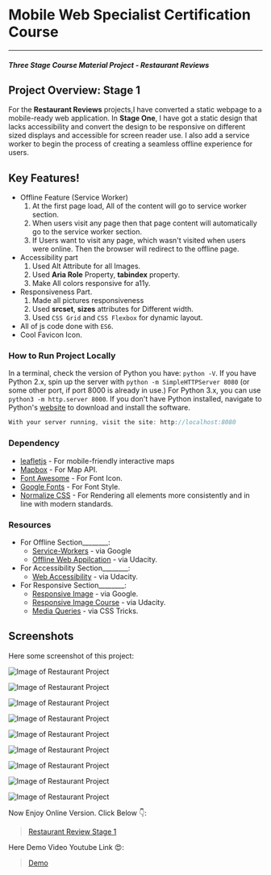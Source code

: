 # Mobile Web Specialist Certification Course
---
#### _Three Stage Course Material Project - Restaurant Reviews_

## Project Overview: Stage 1

For the **Restaurant Reviews** projects,I have converted a static webpage to a mobile-ready web application. In **Stage One**, I have got a static design that lacks accessibility and convert the design to be responsive on different sized displays and accessible for screen reader use. I also add a service worker to begin the process of creating a seamless offline experience for users.

## Key Features!
- Offline Feature (Service Worker)
    1. At the first page load, All of the content will go to service worker section.
    2. When users visit any page then that page content will automatically go to the service worker section.
    3. If Users want to visit any page, which wasn't visited when users were online. Then the browser will redirect to the offline page. 
- Accessibility part
    1. Used Alt Attribute for all Images.
    2. Used **Aria Role** Property, **tabindex** property.
    3. Make All colors responsive for a11y.
- Responsiveness Part.
    1. Made all pictures responsiveness
    2. Used **srcset**, **sizes** attributes for Different width.
    3. Used `CSS Grid` and `CSS Flexbox` for dynamic layout.
- All of js code done with `ES6`.
- Cool Favicon Icon.



### How to Run Project Locally

In a terminal, check the version of Python you have: `python -V`. If you have Python 2.x, spin up the server with `python -m SimpleHTTPServer 8080` (or some other port, if port 8000 is already in use.) For Python 3.x, you can use `python3 -m http.server 8000`. If you don't have Python installed, navigate to Python's [website](https://www.python.org/) to download and install the software.

```javascript
With your server running, visit the site: http://localhost:8080
```


### Dependency

* [leafletjs](https://leafletjs.com/) - For mobile-friendly interactive maps
* [Mapbox](https://www.mapbox.com/) - For Map API.
* [Font Awesome](http://fontawesome.io) - For Font Icon.
* [Google Fonts](https://fonts.google.com) - For Font Style.
* [Normalize CSS](https://necolas.github.io/normalize.css/) - For Rendering all elements more consistently and in line with modern standards.

### Resources

- For Offline Section________:
  - [Service-Workers](https://developers.google.com/web/fundamentals/primers/service-workers/) - via Google
  - [Offline Web Appilcation](https://in.udacity.com/course/offline-web-applications--ud899) - via Udacity.
- For Accessibility Section________:
  - [Web Accessibility](https://in.udacity.com/course/web-accessibility--ud891) - via Udacity.
- For Responsive Section________:
  - [Responsive Image](https://developers.google.com/web/ilt/pwa/lab-responsive-images) - via Google.
  - [Responsive Image Course](https://in.udacity.com/course/responsive-images--ud882) - via Udacity.
  - [Media Queries](https://css-tricks.com/snippets/css/media-queries-for-standard-devices/) - via CSS Tricks.

## Screenshots
Here some screenshot of this project:

![Image of Restaurant Project](https://preview.ibb.co/jm5vWL/big.png)

![Image of Restaurant Project](https://image.ibb.co/me3hBL/heading.png)

![Image of Restaurant Project](https://preview.ibb.co/fOcaWL/footer.png)

![Image of Restaurant Project](https://preview.ibb.co/mtmKrL/git.png)

![Image of Restaurant Project](https://preview.ibb.co/jRGVy0/button.png)

![Image of Restaurant Project](https://preview.ibb.co/g3LZQf/filter-heading.png)

![Image of Restaurant Project](https://preview.ibb.co/gBzuQf/mdille-info.png)

![Image of Restaurant Project](https://preview.ibb.co/j2Mr5f/big-info.png)

![Image of Restaurant Project](https://preview.ibb.co/c6HQWL/rating-button.png)




Now Enjoy Online Version. Click Below :point_down::

> [Restaurant Review Stage 1]() 

Here Demo Video Youtube Link :heart_eyes::
> [Demo](https://youtu.be/sFko5wySooc) 
